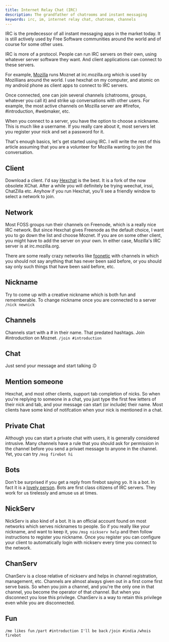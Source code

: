 ```yaml
---
title: Internet Relay Chat (IRC)
description: The grandfather of chatrooms and instant messaging
keywords: irc, im, internet relay chat, chatroom, channels
---
```

IRC is the predecessor of all instant messaging apps in the market today. It is still actively used by Free Software communities around the world and of course for some other uses.

IRC is more of a protocol. People can run IRC servers on their own, using whatever server software they want. And client applications can connect to these servers.

For example, [Mozilla](../mozilla/) runs Moznet at irc.mozilla.org which is used by Mozillians around the world. I use hexchat on my computer, and atomic on my android phone as client apps to connect to IRC servers.

Once connected, one can join several channels (chatrooms, groups, whatever you call it) and strike up conversations with other users. For example, the most active channels on Mozilla server are #firefox, #introduction, #webmaker, etc.

When you connect to a server, you have the option to choose a nickname. This is much like a username. If you really care about it, most servers let you register your nick and set a password for it. 

That's enough basics, let's get started using IRC. I will write the rest of this article assuming that you are a volunteer for Mozilla wanting to join the conversation. 

## Client ##
Download a client. I'd say [Hexchat](https://hexchat.github.io/) is the best. It is a fork of the now obsolete XChat. After a while you will definitely be trying weechat, irssi, ChatZilla etc. Anyhow if you run Hexchat, you'll see a friendly window to select a network to join.

## Network ##
Most FOSS groups run their channels on Freenode, which is a really nice IRC network. But since Hexchat gives Freenode as the default choice, I want you to go down the list and choose Moznet. If you are on some other client, you might have to add the server on your own. In either case, Mozilla's IRC server is at irc.mozilla.org.

There are some really crazy networks like [foonetic](http://wiki.xkcd.com/irc/Main_Page) with channels in which you should not say anything that has never been said before, or you should say only such things that have been said before, etc.

## Nickname ## 
Try to come up with a creative nickname which is both fun and rememberable. To change nickname once you are connected to a server `/nick newnick`

## Channels ##
Channels start with a # in their name. That predated hashtags. Join #introduction on Moznet. `/join #introduction`

## Chat ##
Just send your message and start talking :D

## Mention someone ##
Hexchat, and most other clients, support tab completion of nicks. So when you're replying to someone in a chat, you just type the first few letters of their nick and tab, and your message can start (or include) their name. Most clients have some kind of notifcation when your nick is mentioned in a chat.

## Private Chat ##
Although you can start a private chat with users, it is generally considered intrusive. Many channels have a rule that you should ask for permission in the channel before you send a privaet message to anyone in the channel. Yet, you can try `/msg firebot hi`

## Bots ##
Don't be surprised if you get a reply from firebot saying yo. It is a bot. In fact it is a [lovely person](https://github.com/globau/firebot). Bots are first class citizens of IRC servers. They work for us tirelessly and amuse us at times.

## NickServ ##
NickServ is also kind of a bot. It is an official account found on most networks which serves nicknames to people. So if you really like your nickname, and want to keep it, you `/msg nickserv help` and then follow instructions to register you nickname. Once you register you can configure your client to automatically login with nickserv every time you connect to the network.

## ChanServ ##
ChanServ is a close relative of nickserv and helps in channel registration, management, etc. Channels are almost always given out in a first come first serve basis. So when you join a channel, and you're the only one in that channel, you become the operator of that channel. But when you disconnect you lose this privilege. ChanServ is a way to retain this privilege even while you are disconnected.

## Fun ##
`/me likes fun`
`/part #introduction I'll be back`
`/join #india`
`/whois firebot`

